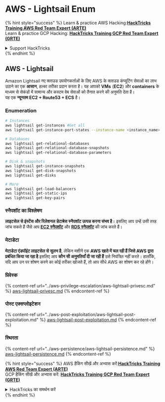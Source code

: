 # AWS - Lightsail Enum

{% hint style="success" %}
Learn & practice AWS Hacking:<img src="../../../.gitbook/assets/image (1).png" alt="" data-size="line">[**HackTricks Training AWS Red Team Expert (ARTE)**](https://training.hacktricks.xyz/courses/arte)<img src="../../../.gitbook/assets/image (1).png" alt="" data-size="line">\
Learn & practice GCP Hacking: <img src="../../../.gitbook/assets/image (2).png" alt="" data-size="line">[**HackTricks Training GCP Red Team Expert (GRTE)**<img src="../../../.gitbook/assets/image (2).png" alt="" data-size="line">](https://training.hacktricks.xyz/courses/grte)

<details>

<summary>Support HackTricks</summary>

* Check the [**subscription plans**](https://github.com/sponsors/carlospolop)!
* **Join the** 💬 [**Discord group**](https://discord.gg/hRep4RUj7f) or the [**telegram group**](https://t.me/peass) or **follow** us on **Twitter** 🐦 [**@hacktricks\_live**](https://twitter.com/hacktricks\_live)**.**
* **Share hacking tricks by submitting PRs to the** [**HackTricks**](https://github.com/carlospolop/hacktricks) and [**HackTricks Cloud**](https://github.com/carlospolop/hacktricks-cloud) github repos.

</details>
{% endhint %}

## AWS - Lightsail

Amazon Lightsail नए क्लाउड उपयोगकर्ताओं के लिए AWS के क्लाउड कंप्यूटिंग सेवाओं का लाभ उठाने का एक **आसान**, हल्का तरीका प्रदान करता है। यह आपको **VMs** (**EC2**) और **containers** के माध्यम से सेकंडों में सामान्य और कस्टम वेब सेवाओं को तैनात करने की अनुमति देता है।\
यह एक **न्यूनतम EC2 + Route53 + ECS** है।

### Enumeration
```bash
# Instances
aws lightsail get-instances #Get all
aws lightsail get-instance-port-states --instance-name <instance_name> #Get open ports

# Databases
aws lightsail get-relational-databases
aws lightsail get-relational-database-snapshots
aws lightsail get-relational-database-parameters

# Disk & snapshots
aws lightsail get-instance-snapshots
aws lightsail get-disk-snapshots
aws lightsail get-disks

# More
aws lightsail get-load-balancers
aws lightsail get-static-ips
aws lightsail get-key-pairs
```
### स्नैपशॉट का विश्लेषण

**लाइटसेल से इंस्टेंस और रिलेशनल डेटाबेस स्नैपशॉट उत्पन्न करना संभव है**। इसलिए आप उन्हें उसी तरह जांच सकते हैं जैसे आप [**EC2 स्नैपशॉट**](aws-ec2-ebs-elb-ssm-vpc-and-vpn-enum/#ebs) और [**RDS स्नैपशॉट**](aws-relational-database-rds-enum.md#enumeration) की जांच करते हैं।

### मेटाडेटा

**मेटाडेटा एंडपॉइंट लाइटसेल से सुलभ है**, लेकिन मशीनें एक **AWS खाते में चल रही हैं जिसे AWS द्वारा प्रबंधित किया जा रहा है** इसलिए आप **कौन सी अनुमतियाँ दी जा रही हैं** उसे नियंत्रित नहीं करते। हालाँकि, यदि आप उन पर शोषण करने का कोई तरीका खोजते हैं, तो आप सीधे AWS का शोषण कर रहे होंगे।

### प्रिवेस्क

{% content-ref url="../aws-privilege-escalation/aws-lightsail-privesc.md" %}
[aws-lightsail-privesc.md](../aws-privilege-escalation/aws-lightsail-privesc.md)
{% endcontent-ref %}

### पोस्ट एक्सप्लोइटेशन

{% content-ref url="../aws-post-exploitation/aws-lightsail-post-exploitation.md" %}
[aws-lightsail-post-exploitation.md](../aws-post-exploitation/aws-lightsail-post-exploitation.md)
{% endcontent-ref %}

### स्थिरता

{% content-ref url="../aws-persistence/aws-lightsail-persistence.md" %}
[aws-lightsail-persistence.md](../aws-persistence/aws-lightsail-persistence.md)
{% endcontent-ref %}

{% hint style="success" %}
AWS हैकिंग सीखें और अभ्यास करें:<img src="../../../.gitbook/assets/image (1).png" alt="" data-size="line">[**HackTricks Training AWS Red Team Expert (ARTE)**](https://training.hacktricks.xyz/courses/arte)<img src="../../../.gitbook/assets/image (1).png" alt="" data-size="line">\
GCP हैकिंग सीखें और अभ्यास करें: <img src="../../../.gitbook/assets/image (2).png" alt="" data-size="line">[**HackTricks Training GCP Red Team Expert (GRTE)**<img src="../../../.gitbook/assets/image (2).png" alt="" data-size="line">](https://training.hacktricks.xyz/courses/grte)

<details>

<summary>HackTricks का समर्थन करें</summary>

* [**सदस्यता योजनाएँ**](https://github.com/sponsors/carlospolop) देखें!
* **💬 [**Discord समूह**](https://discord.gg/hRep4RUj7f) या [**टेलीग्राम समूह**](https://t.me/peass) में शामिल हों या **Twitter** 🐦 [**@hacktricks\_live**](https://twitter.com/hacktricks\_live)** पर हमें फॉलो करें।**
* **हैकिंग ट्रिक्स साझा करें और [**HackTricks**](https://github.com/carlospolop/hacktricks) और [**HackTricks Cloud**](https://github.com/carlospolop/hacktricks-cloud) गिटहब रिपोजिटरी में PR सबमिट करें।**

</details>
{% endhint %}
